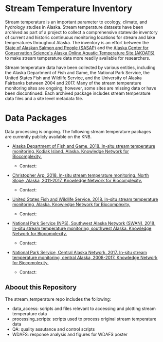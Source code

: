 # Stream Temperature Inventory
Stream temperature is an important parameter to ecology, climate, and hydrology studies in Alaska. Stream temperature datasets have been archived as part of a project to collect a comprehensive statewide inventory of current and historic continuous monitoring locations for stream and lake temperatures throughout Alaska. The inventory is an effort between the [State of Alaskan Salmon and People (SASAP)](https://alaskasalmonandpeople.org/) and the [Alaska Center for Conservation Science's Alaska Online Aquatic Temperature Site (AKOATS)](http://accs.uaa.alaska.edu/aquatic-ecology/akoats/) to make stream temperature data more readily available for researchers. 

Stream temperature data have been collected by various entities, including the Alaska Department of Fish and Game, the National Park Service, the United States Fish and Wildlife Service, and the University of Alaska Fairbanks between 2004 and 2017. Many of the stream temperature monitoring sites are ongoing; however, some sites are missing data or have been discontinued. Each archived package includes stream temperature data files and a site level metadata file. 



# Data Packages
Data processing is ongoing. The following stream temperature packages are currently publicly available on the KNB.

* [Alaska Department of Fish and Game. 2018. In-situ stream temperature monitoring, Kodiak Island, Alaska. Knowledge Network for Biocomplexity.](https://knb.ecoinformatics.org/#view/urn:uuid:58370e87-de7f-4c5d-997e-91d72c3fb067)
    + Contact: 

* [Christopher Arp. 2018. In-situ stream temperature monitoring, North Slope, Alaska, 2011-2017. Knowledge Network for Biocomplexity.](https://knb.ecoinformatics.org/#view/urn:uuid:e8e9f3f5-9b97-4359-be8f-d712d8c4f6fd)
    + Contact:

* [United States Fish and Wildlife Service. 2018. In-situ stream temperature monitoring, Alaska. Knowledge Network for Biocomplexity.](https://knb.ecoinformatics.org/#view/urn:uuid:148c64a3-c4ff-4b0f-b3bf-e3b3f14b088b)
    + Contact: 

* [National Park Service (NPS), Southwest Alaska Network (SWAN). 2018. In-situ stream temperature monitoring, southwest Alaska. Knowledge Network for Biocomplexity.](https://knb.ecoinformatics.org/#view/urn:uuid:295dcc8a-cb5c-4677-8d58-01211212b9b4)
    + Contact: 

* [National Park Service, Central Alaska Network. 2017. In-situ stream temperature monitoring, central Alaska, 2008-2017. Knowledge Network for Biocomplexity.](https://knb.ecoinformatics.org/#view/urn:uuid:cfee4086-62cf-482b-b1c6-b7194bfd095b)
    + Contact: 

## Aboout this Repository
The stream_temperature repo includes the following:

* data_access: scripts and files relevant to accessing and plotting stream temperature data
* processing_scripts: scripts used to process original stream temperature data
* QA: quality assutance and control scripts 
* WDAFS: response analysis and figures for WDAFS poster